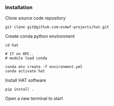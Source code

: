 ### Installation

Clone source code repository

    git clone git@github.com:ecmwf-projects/hat.git

Create conda python environment

    cd hat

    # If on HPC..
    # module load conda

    conda env create -f environment.yml
    conda activate hat

Install HAT software

    pip install .

Open a new terminal to start